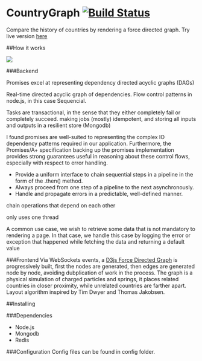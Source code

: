 CountryGraph [![Build Status](https://travis-ci.org/filet-mign0n/countrygraph.svg?branch=master)](https://travis-ci.org/filet-mign0n/countrygraph)
========

Compare the history of countries by rendering a force directed graph. Try live version [here](http://ec2-54-186-48-151.us-west-2.compute.amazonaws.com)

##How it works

<img src="https://raw.githubusercontent.com/filet-mign0n/filet-mignon.github.io/master/images/countrygraph.png">

###Backend

Promises excel at representing dependency directed acyclic graphs (DAGs) 

Real-time directed acyclic graph of dependencies. Flow control patterns in node.js, in this case Sequencial.

Tasks are transactional, in the sense that they either completely fail or completely succeed.
making jobs (mostly) idempotent, and storing all inputs and outputs in a resilient store (Mongodb)

I found promises are well-suited to representing the complex IO dependency patterns required in our application. Furthermore, the Promises/A+ specification backing up the promises implementation provides strong guarantees useful in reasoning about these control flows, especially with respect to error handling.

* Provide a uniform interface to chain sequential steps in a pipeline in the form of the .then() method.
* Always proceed from one step of a pipeline to the next asynchronously.
* Handle and propagate errors in a predictable, well-defined manner.

chain operations that depend on each other

only uses one thread

A common use case, we wish to retrieve some data that is not mandatory to rendering a page. In that case, we handle this case by logging the error or exception that happened while fetching the data and returning a default value



###Frontend 
Via WebSockets events, a [D3js Force Directed Graph](https://bl.ocks.org/mbostock/4062045) is progressively built, first the nodes are generated, then edges are generated node by node, avoiding dubplication of work in the process.
The graph is a physical simulation of charged particles and springs, it places related countries in closer proximity, while unrelated countries are farther apart. Layout algorithm inspired by Tim Dwyer and Thomas Jakobsen.

##Installing 

###Dependencies 
* Node.js
* Mongodb
* Redis

###Configuration
Config files can be found in config folder. 
